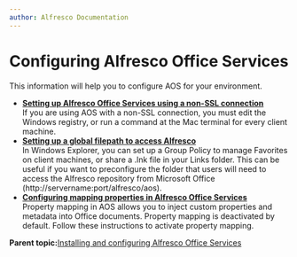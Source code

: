 ```yaml
---
author: Alfresco Documentation
---
```


# Configuring Alfresco Office Services

This information will help you to configure AOS for your environment.

-   **[Setting up Alfresco Office Services using a non-SSL connection](../tasks/aos-config-nonSSL.md)**  
If you are using AOS with a non-SSL connection, you must edit the Windows registry, or run a command at the Mac terminal for every client machine.
-   **[Setting up a global filepath to access Alfresco](../tasks/aos-filepath.md)**  
In Windows Explorer, you can set up a Group Policy to manage Favorites on client machines, or share a .lnk file in your Links folder. This can be useful if you want to preconfigure the folder that users will need to access the Alfresco repository from Microsoft Office \(http://servername:port/alfresco/aos\).
-   **[Configuring mapping properties in Alfresco Office Services](../tasks/aos-props-mapping.md)**  
Property mapping in AOS allows you to inject custom properties and metadata into Office documents. Property mapping is deactivated by default. Follow these instructions to activate property mapping.

**Parent topic:**[Installing and configuring Alfresco Office Services](../concepts/aos-intro.md)

